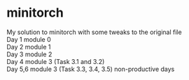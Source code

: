 # minitorch

My solution to minitorch with some tweaks to the original file  
Day 1 module 0  
Day 2 module 1  
Day 3 module 2  
Day 4 module 3 (Task 3.1 and 3.2)  
Day 5,6 module 3 (Task 3.3, 3.4, 3.5) non-productive days  
